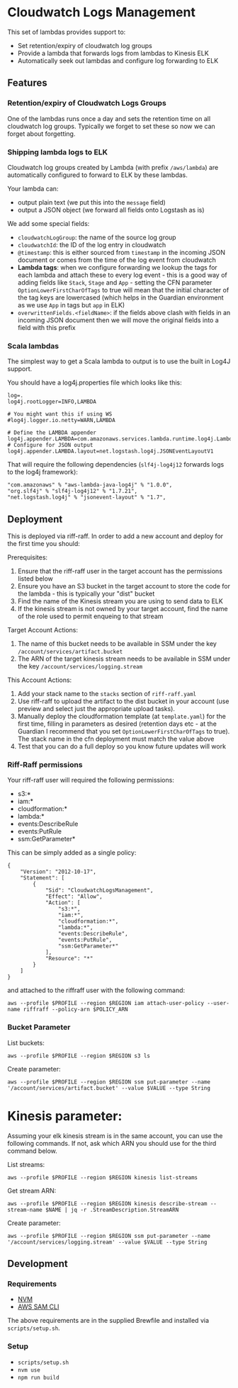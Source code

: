 Cloudwatch Logs Management
==========================

This set of lambdas provides support to:
 - Set retention/expiry of cloudwatch log groups
 - Provide a lambda that forwards logs from lambdas to Kinesis ELK
 - Automatically seek out lambdas and configure log forwarding to ELK

Features
--------

### Retention/expiry of Cloudwatch Logs Groups
One of the lambdas runs once a day and sets the retention time on all cloudwatch log groups. Typically we forget to set these so now we can forget about forgetting.

### Shipping lambda logs to ELK
Cloudwatch log groups created by Lambda (with prefix `/aws/lambda`) are automatically configured to forward to ELK by these lambdas.

Your lambda can:
 - output plain text (we put this into the `message` field)
 - output a JSON object (we forward all fields onto Logstash as is)

We add some special fields:
 - `cloudwatchLogGroup`: the name of the source log group
 - `cloudwatchId`: the ID of the log entry in cloudwatch
 - `@timestamp`: this is either sourced from `timestamp` in the incoming JSON document or comes from the time of the log event from cloudwatch
 - **Lambda tags**: when we configure forwarding we lookup the tags for each lambda and attach these to every log event - this is a good way of adding fields like `Stack`, `Stage` and `App` - setting the CFN parameter `OptionLowerFirstCharOfTags` to true will mean that the initial character of the tag keys are lowercased (which helps in the Guardian environment as we use `App` in tags but `app` in ELK)
 - `overwrittenFields.<fieldName>`: if the fields above clash with fields in an incoming JSON document then we will move the original fields into a field with this prefix

### Scala lambdas
The simplest way to get a Scala lambda to output is to use the built in Log4J support.

You should have a log4j.properties file which looks like this:
```
log=.
log4j.rootLogger=INFO,LAMBDA

# You might want this if using WS
#log4j.logger.io.netty=WARN,LAMBDA

# Define the LAMBDA appender
log4j.appender.LAMBDA=com.amazonaws.services.lambda.runtime.log4j.LambdaAppender
# Configure for JSON output
log4j.appender.LAMBDA.layout=net.logstash.log4j.JSONEventLayoutV1
```

That will require the following dependencies (`slf4j-log4j12` forwards logs to the log4j framework):
```
"com.amazonaws" % "aws-lambda-java-log4j" % "1.0.0",
"org.slf4j" % "slf4j-log4j12" % "1.7.21",
"net.logstash.log4j" % "jsonevent-layout" % "1.7",
```

Deployment
----------

This is deployed via riff-raff. In order to add a new account and deploy for the first time you should:

Prerequisites:

 1. Ensure that the riff-raff user in the target account has the permissions listed below
 1. Ensure you have an S3 bucket in the target account to store the code for the lambda - this is typically your "dist" bucket
 1. Find the name of the Kinesis stream you are using to send data to ELK
 1. If the kinesis stream is not owned by your target account, find the name of the role used to permit enqueing to that stream

Target Account Actions:
 1. The name of this bucket needs to be available in SSM under the key `/account/services/artifact.bucket`
 1. The ARN of the target kinesis stream needs to be available in SSM under the key `/account/services/logging.stream`

This Account Actions:

 1. Add your stack name to the `stacks` section of `riff-raff.yaml`
 1. Use riff-raff to upload the artifact to the dist bucket in your account (use preview and select just the appropriate upload tasks).  
 1. Manually deploy the cloudformation template (at `template.yaml`) for the first time, filling in parameters as desired (retention days etc - at the Guardian I recommend that you set `OptionLowerFirstCharOfTags` to true). The stack name in the cfn deployment must match the value above
 1. Test that you can do a full deploy so you know future updates will work

### Riff-Raff permissions

Your riff-raff user will required the following permissions:

 - s3:*
 - iam:*
 - cloudformation:*
 - lambda:*
 - events:DescribeRule
 - events:PutRule
 - ssm:GetParameter*

This can be simply added as a single policy:

```
{
    "Version": "2012-10-17",
    "Statement": [
        {
            "Sid": "CloudwatchLogsManagement",
            "Effect": "Allow",
            "Action": [
                "s3:*",
                "iam:*",
                "cloudformation:*",
                "lambda:*",
                "events:DescribeRule",
                "events:PutRule",
                "ssm:GetParameter*"
            ],
            "Resource": "*"
        }
    ]
}
```

and attached to the riffraff user with the following command:

```
aws --profile $PROFILE --region $REGION iam attach-user-policy --user-name riffraff --policy-arn $POLICY_ARN 
```

### Bucket Parameter

List buckets:
```
aws --profile $PROFILE --region $REGION s3 ls
```

Create parameter:
```
aws --profile $PROFILE --region $REGION ssm put-parameter --name '/account/services/artifact.bucket' --value $VALUE --type String
```

# Kinesis parameter:

Assuming your elk kinesis stream is in the same account, you can use the following commands.  If not, ask which ARN you should use for
the third command below.

List streams:
```
aws --profile $PROFILE --region $REGION kinesis list-streams
```

Get stream ARN:
```
aws --profile $PROFILE --region $REGION kinesis describe-stream --stream-name $NAME | jq -r .StreamDescription.StreamARN
```

Create parameter:
```
aws --profile $PROFILE --region $REGION ssm put-parameter --name '/account/services/logging.stream' --value $VALUE --type String
```


Development
-----------

### Requirements

* [NVM](https://github.com/creationix/nvm)
* [AWS SAM CLI](https://docs.aws.amazon.com/serverless-application-model/latest/developerguide/what-is-sam.html)

The above requirements are in the supplied Brewfile and installed via `scripts/setup.sh`.

### Setup

* `scripts/setup.sh`
* `nvm use`
* `npm run build`
